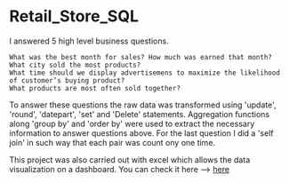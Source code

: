 # Retail_Store_SQL

I answered 5 high level business questions.

    What was the best month for sales? How much was earned that month?
    What city sold the most products?
    What time should we display advertisemens to maximize the likelihood of customer’s buying product?
    What products are most often sold together?

To answer these questions the raw data was transformed using 'update', 'round', 'datepart', 'set' and 'Delete' statements. Aggregation functions along 'group by' and 'order by' were used to extract the necessary information to answer questions above. For the last question I did a 'self join' in such way that each pair was count ony one time.

This project was also carried out with excel which allows the data visualization on a dashboard. You can check it here --> [here](https://github.com/Fran-Sierra/sales_retail_stores)

